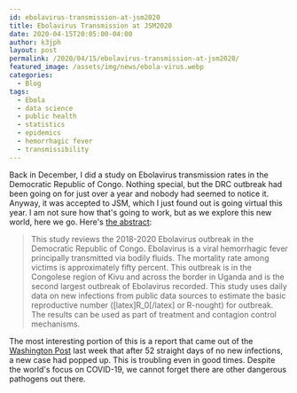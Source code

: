 ```yaml
---
id: ebolavirus-transmission-at-jsm2020
title: Ebolavirus Transmission at JSM2020
date: 2020-04-15T20:05:00-04:00
author: k3jph
layout: post
permalink: /2020/04/15/ebolavirus-transmission-at-jsm2020/
featured_image: /assets/img/news/ebola-virus.webp
categories:
  - Blog
tags:
  - Ebola
  - data science
  - public health
  - statistics
  - epidemics
  - hemorrhagic fever
  - transmissibility
---
```

Back in December, I did a study on Ebolavirus transmission rates
in the Democratic Republic of Congo.  Nothing special, but the DRC
outbreak had been going on for just over a year and nobody had
seemed to notice it.  Anyway, it was accepted to JSM, which I just
found out is going virtual this year.  I am not sure how that's
going to work, but as we explore this new world, here we go.  Here's
[the abstract](https://ww2.amstat.org/meetings/jsm/2020/onlineprogram/AbstractDetails.cfm?abstractid=312734):

> This study reviews the 2018-2020 Ebolavirus outbreak in the
Democratic Republic of Congo. Ebolavirus is a viral hemorrhagic
fever principally transmitted via bodily fluids. The mortality rate
among victims is approximately fifty percent. This outbreak is in
the Congolese region of Kivu and across the border in Uganda and
is the second largest outbreak of Ebolavirus recorded. This study
uses daily data on new infections from public data sources to
estimate the basic reproductive number ([latex]R_0[/latex] or
R-nought) for outbreak. The results can be used as part of treatment
and contagion control mechanisms.

The most interesting portion of this is a report that came out of
the [Washington
Post](https://www.washingtonpost.com/world/africa/new-ebola-case-emerges-in-congo-just-days-before-who-hoped-to-declare-end-of-outbreak/2020/04/10/047172ee-7b44-11ea-a311-adb1344719a9_story.html?utm_campaign=wp_main&utm_medium=social&utm_source=twitter)
last week that after 52 straight days of no new infections, a new
case had popped up.  This is troubling even in good times.  Despite
the world's focus on COVID-19, we cannot forget there are other
dangerous pathogens out there.
